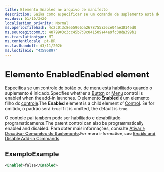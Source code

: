 ```yaml
---
title: Elemento Enabled no arquivo de manifesto
description: Saiba como especificar se um comando de suplemento está desabilitado quando o suplemento é iniciado.
ms.date: 01/10/2020
localization_priority: Normal
ms.openlocfilehash: 4c2c013c8e55966ba2678755536ce04ae3014ed0
ms.sourcegitcommit: 4079903c3cc45b7d8c041509a44e9fc38da399b1
ms.translationtype: MT
ms.contentlocale: pt-BR
ms.lasthandoff: 03/11/2020
ms.locfileid: "42596897"
---
```

# <a name="enabled-element"></a><span data-ttu-id="dac5d-103">Elemento Enabled</span><span class="sxs-lookup"><span data-stu-id="dac5d-103">Enabled element</span></span>

<span data-ttu-id="dac5d-104">Especifica se um controle de [botão](control.md#button-control) ou de [menu](control.md#menu-dropdown-button-controls) está habilitado quando o suplemento é iniciado.</span><span class="sxs-lookup"><span data-stu-id="dac5d-104">Specifies whether a [Button](control.md#button-control) or [Menu](control.md#menu-dropdown-button-controls) control is enabled when the add-in launches.</span></span> <span data-ttu-id="dac5d-105">O elemento **Enabled** é um elemento filho do [controle](control.md).</span><span class="sxs-lookup"><span data-stu-id="dac5d-105">The **Enabled** element is a child element of [Control](control.md).</span></span> <span data-ttu-id="dac5d-106">Se for omitido, o padrão será `true`.</span><span class="sxs-lookup"><span data-stu-id="dac5d-106">If it is omitted, the default is `true`.</span></span>

<span data-ttu-id="dac5d-107">O controle pai também pode ser habilitado e desabilitado programaticamente.</span><span class="sxs-lookup"><span data-stu-id="dac5d-107">The parent control can also be programmatically enabled and disabled.</span></span> <span data-ttu-id="dac5d-108">Para obter mais informações, consulte [Ativar e Desativar Comandos de Suplemento](../../design/disable-add-in-commands.md).</span><span class="sxs-lookup"><span data-stu-id="dac5d-108">For more information, see [Enable and Disable Add-in Commands](../../design/disable-add-in-commands.md).</span></span>

## <a name="example"></a><span data-ttu-id="dac5d-109">Exemplo</span><span class="sxs-lookup"><span data-stu-id="dac5d-109">Example</span></span>

```xml
<Enabled>false</Enabled>
```
